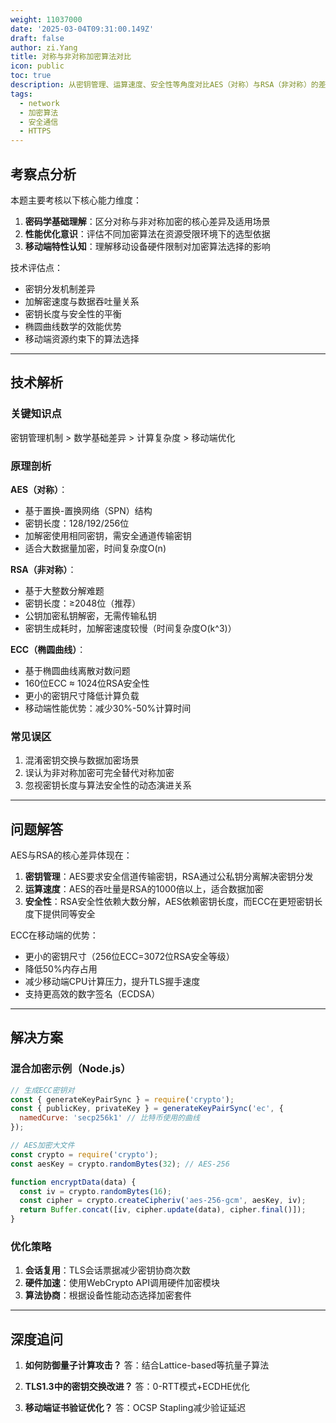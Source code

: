 ```yaml
---
weight: 11037000
date: '2025-03-04T09:31:00.149Z'
draft: false
author: zi.Yang
title: 对称与非对称加密算法对比
icon: public
toc: true
description: 从密钥管理、运算速度、安全性等角度对比AES（对称）与RSA（非对称）的差异，说明ECC椭圆曲线加密在移动端的性能优势。
tags:
  - network
  - 加密算法
  - 安全通信
  - HTTPS
---
```


## 考察点分析

本题主要考核以下核心能力维度：

1. **密码学基础理解**：区分对称与非对称加密的核心差异及适用场景
2. **性能优化意识**：评估不同加密算法在资源受限环境下的选型依据
3. **移动端特性认知**：理解移动设备硬件限制对加密算法选择的影响

技术评估点：

- 密钥分发机制差异
- 加解密速度与数据吞吐量关系
- 密钥长度与安全性的平衡
- 椭圆曲线数学的效能优势
- 移动端资源约束下的算法选择

---

## 技术解析

### 关键知识点

密钥管理机制 > 数学基础差异 > 计算复杂度 > 移动端优化

### 原理剖析

**AES（对称）**：

- 基于置换-置换网络（SPN）结构
- 密钥长度：128/192/256位
- 加解密使用相同密钥，需安全通道传输密钥
- 适合大数据量加密，时间复杂度O(n)

**RSA（非对称）**：

- 基于大整数分解难题
- 密钥长度：≥2048位（推荐）
- 公钥加密私钥解密，无需传输私钥
- 密钥生成耗时，加解密速度较慢（时间复杂度O(k^3)）

**ECC（椭圆曲线）**：

- 基于椭圆曲线离散对数问题
- 160位ECC ≈ 1024位RSA安全性
- 更小的密钥尺寸降低计算负载
- 移动端性能优势：减少30%-50%计算时间

### 常见误区

1. 混淆密钥交换与数据加密场景
2. 误认为非对称加密可完全替代对称加密
3. 忽视密钥长度与算法安全性的动态演进关系

---

## 问题解答

AES与RSA的核心差异体现在：

1. **密钥管理**：AES要求安全信道传输密钥，RSA通过公私钥分离解决密钥分发
2. **运算速度**：AES的吞吐量是RSA的1000倍以上，适合数据加密
3. **安全性**：RSA安全性依赖大数分解，AES依赖密钥长度，而ECC在更短密钥长度下提供同等安全

ECC在移动端的优势：

- 更小的密钥尺寸（256位ECC=3072位RSA安全等级）
- 降低50%内存占用
- 减少移动端CPU计算压力，提升TLS握手速度
- 支持更高效的数字签名（ECDSA）

---

## 解决方案

### 混合加密示例（Node.js）

```javascript
// 生成ECC密钥对
const { generateKeyPairSync } = require('crypto');
const { publicKey, privateKey } = generateKeyPairSync('ec', {
  namedCurve: 'secp256k1' // 比特币使用的曲线
});

// AES加密大文件
const crypto = require('crypto');
const aesKey = crypto.randomBytes(32); // AES-256

function encryptData(data) {
  const iv = crypto.randomBytes(16);
  const cipher = crypto.createCipheriv('aes-256-gcm', aesKey, iv);
  return Buffer.concat([iv, cipher.update(data), cipher.final()]);
}
```

### 优化策略

1. **会话复用**：TLS会话票据减少密钥协商次数
2. **硬件加速**：使用WebCrypto API调用硬件加密模块
3. **算法协商**：根据设备性能动态选择加密套件

---

## 深度追问

1. **如何防御量子计算攻击？**
   答：结合Lattice-based等抗量子算法

2. **TLS1.3中的密钥交换改进？**
   答：0-RTT模式+ECDHE优化

3. **移动端证书验证优化？**
   答：OCSP Stapling减少验证延迟
